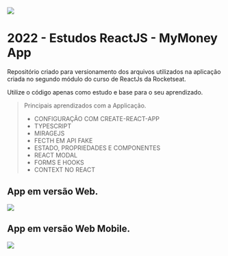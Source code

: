 # 

![](https://user-images.githubusercontent.com/62906170/175831542-20390836-f600-4fb4-8086-8ae7ee544a4e.png)

# 2022 - Estudos ReactJS - MyMoney App
Repositório criado para versionamento dos arquivos utilizados na aplicação criada no segundo módulo do curso de ReactJs da Rocketseat.

Utilize o código apenas como estudo e base para o seu aprendizado.

> Principais aprendizados com a Applicação.
>
> - CONFIGURAÇÃO COM CREATE-REACT-APP
> - TYPESCRIPT
> - MIRAGEJS
> - FECTH EM API FAKE
> - ESTADO, PROPRIEDADES E COMPONENTES
> - REACT MODAL
> - FORMS E HOOKS
> - CONTEXT NO REACT

## App em versão Web.
![](https://user-images.githubusercontent.com/62906170/179652359-8e5f75cd-1e3a-420e-9221-7b6ebe608312.gif)


## App em versão Web Mobile.
![](https://user-images.githubusercontent.com/62906170/179652564-a0e1a10b-6952-42f0-9c28-d49eb511ce1b.gif)
